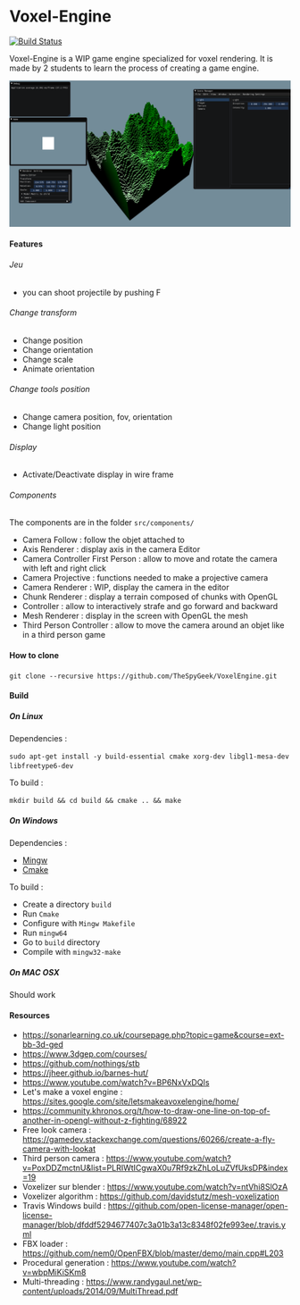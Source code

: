 # Voxel-Engine

[![Build Status](https://travis-ci.com/TheSpyGeek/VoxelEngine.svg?branch=master)](https://travis-ci.com/TheSpyGeek/VoxelEngine)

Voxel-Engine is a WIP game engine specialized for voxel rendering. It is made by 2 students to learn the process of creating a game engine.

![terrain_1](ressources/terrain_1.png)

#### Features

###### Jeu

* you can shoot projectile by pushing F

###### Change transform

* Change position
* Change orientation
* Change scale
* Animate orientation

###### Change tools position

* Change camera position, fov, orientation
* Change light position

###### Display

* Activate/Deactivate display in wire frame

###### Components 

The components are in the folder ```src/components/```

* Camera Follow : follow the objet attached to
* Axis Renderer : display axis in the camera Editor
* Camera Controller First Person : allow to move and rotate the camera with left and right click
* Camera Projective : functions needed to make a projective camera
* Camera Renderer : WIP, display the camera in the editor
* Chunk Renderer : display a terrain composed of chunks with OpenGL
* Controller : allow to interactively strafe and go forward and backward
* Mesh Renderer : display in the screen with OpenGL the mesh
* Third Person Controller : allow to move the camera around an objet like in a third person game

#### How to clone

```git clone --recursive https://github.com/TheSpyGeek/VoxelEngine.git```

#### Build

##### On Linux

Dependencies :

```sudo apt-get install -y build-essential cmake xorg-dev libgl1-mesa-dev libfreetype6-dev```

To build :

```mkdir build && cd build && cmake .. && make```

##### On Windows

Dependencies :

* [Mingw](https://sourceforge.net/projects/mingw-w64/)
* [Cmake](https://cmake.org/download/)

To build :

* Create a directory ```build```
* Run ```Cmake```
* Configure with ```Mingw Makefile```
* Run ```mingw64```
* Go to ```build``` directory
* Compile with ```mingw32-make```

##### On MAC OSX

Should work

#### Resources

* https://sonarlearning.co.uk/coursepage.php?topic=game&course=ext-bb-3d-ged
* https://www.3dgep.com/courses/
* https://github.com/nothings/stb
* https://jheer.github.io/barnes-hut/
* https://www.youtube.com/watch?v=BP6NxVxDQIs
* Let's make a voxel engine : https://sites.google.com/site/letsmakeavoxelengine/home/
* https://community.khronos.org/t/how-to-draw-one-line-on-top-of-another-in-opengl-without-z-fighting/68922
* Free look camera : https://gamedev.stackexchange.com/questions/60266/create-a-fly-camera-with-lookat
* Third person camera : https://www.youtube.com/watch?v=PoxDDZmctnU&list=PLRIWtICgwaX0u7Rf9zkZhLoLuZVfUksDP&index=19
* Voxelizer sur blender : https://www.youtube.com/watch?v=ntVhi8SlOzA
* Voxelizer algorithm : https://github.com/davidstutz/mesh-voxelization
* Travis Windows build : https://github.com/open-license-manager/open-license-manager/blob/dfddf5294677407c3a01b3a13c8348f02fe993ee/.travis.yml
* FBX loader : https://github.com/nem0/OpenFBX/blob/master/demo/main.cpp#L203
* Procedural generation : https://www.youtube.com/watch?v=wbpMiKiSKm8
* Multi-threading : https://www.randygaul.net/wp-content/uploads/2014/09/MultiThread.pdf

